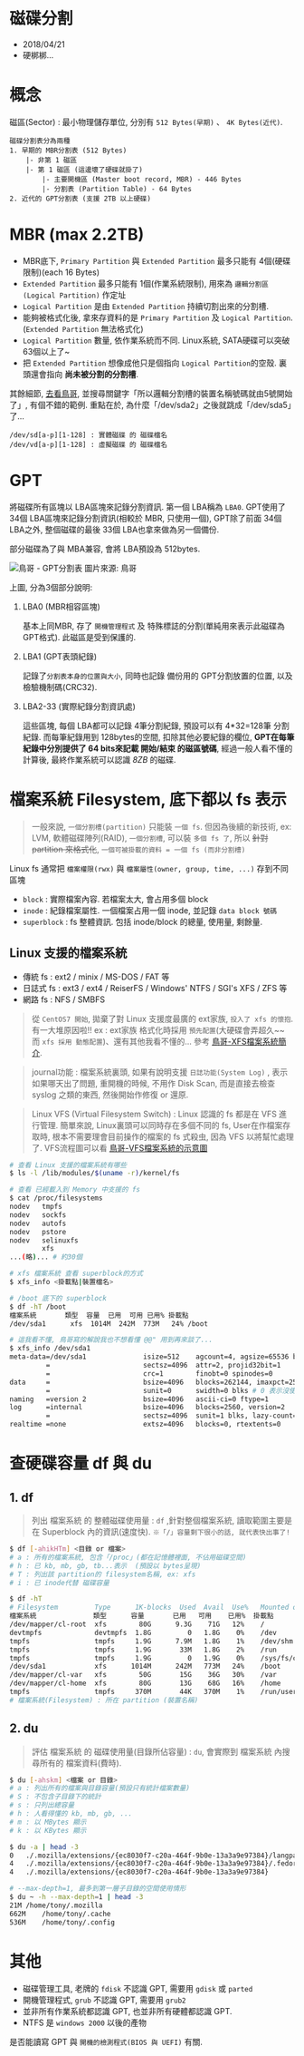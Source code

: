 # 磁碟分割
- 2018/04/21
- 硬梆梆...


# 概念

磁區(Sector) : 最小物理儲存單位, 分別有 `512 Bytes(早期)` 、 `4K Bytes(近代)`.


    磁碟分割表分為兩種
    1. 早期的 MBR分割表 (512 Bytes)    
        |- 非第 1 磁區
        |- 第 1 磁區 (這邊壞了硬碟就掛了)
            |- 主要開機區 (Master boot record, MBR) - 446 Bytes
            |- 分割表 (Partition Table) - 64 Bytes
    2. 近代的 GPT分割表 (支援 2TB 以上硬碟)




# MBR (max 2.2TB)
- MBR底下, `Primary Partition` 與 `Extended Partition` 最多只能有 4個(硬碟限制)(each 16 Bytes)
- `Extended Partition` 最多只能有 1個(作業系統限制), 用來為 `邏輯分割區(Logical Partition)` 作定址
- `Logical Partition` 是由 `Extended Partition` 持續切割出來的分割槽.
- 能夠被格式化後, 拿來存資料的是 `Primary Partition` 及 `Logical Partition`. (`Extended Partition` 無法格式化)
- `Logical Partition` 數量, 依作業系統而不同. Linux系統, SATA硬碟可以突破 63個以上了~
- 把 `Extended Partition` 想像成他只是個指向 `Logical Partition`的空殼. 裏頭還會指向 **尚未被分割的分割槽**.

其餘細節, [去看鳥哥](http://linux.vbird.org/linux_basic/0130designlinux.php#partition_table), 並搜尋關鍵字「所以邏輯分割槽的裝置名稱號碼就由5號開始了」, 有個不錯的範例. 重點在於, 為什麼「/dev/sda2」之後就跳成「/dev/sda5」了...


    /dev/sd[a-p][1-128] : 實體磁碟 的 磁碟檔名
    /dev/vd[a-p][1-128] : 虛擬磁碟 的 磁碟檔名




# GPT
將磁碟所有區塊以 LBA區塊來記錄分割資訊. 第一個 LBA稱為 `LBA0`. GPT使用了 34個 LBA區塊來記錄分割資訊(相較於 MBR, 只使用一個), GPT除了前面 34個 LBA之外, 整個磁碟的最後 33個 LBA也拿來做為另一個備份. 

部分磁碟為了與 MBA兼容, 會將 LBA預設為 512bytes.

![鳥哥 - GPT分割表](http://linux.vbird.org/linux_basic/0130designlinux/gpt_partition_1.jpg)
圖片來源: 鳥哥

上圖, 分為3個部分說明:

1. LBA0 (MBR相容區塊)

    基本上同MBR, 存了 `開機管理程式` 及 特殊標誌的分割(單純用來表示此磁碟為 GPT格式).
    此磁區是受到保護的.

2. LBA1 (GPT表頭紀錄)
    
    記錄了`分割表本身的位置與大小`, 同時也記錄 備份用的 GPT分割放置的位置, 以及 檢驗機制碼(CRC32).

3. LBA2-33 (實際紀錄分割資訊處)

    這些區塊, 每個 LBA都可以記錄 4筆分割紀錄, 預設可以有 4*32=128筆 分割紀錄. 而每筆紀錄用到 128bytes的空間, 扣除其他必要紀錄的欄位, **GPT在每筆紀錄中分別提供了 64 bits來記載 開始/結束 的磁區號碼**, 經過一般人看不懂的計算後, 最終作業系統可以認識 *8ZB* 的磁碟.



# 檔案系統 Filesystem, 底下都以 fs 表示

> 一般來說, `一個分割槽(partition)` 只能裝 `一個 fs`. 但因為後續的新技術, ex: LVM, 軟體磁碟陣列(RAID), `一個分割槽`, 可以裝 `多個 fs 了`, 所以 ~~針對 partition 來格式化~~, `一個可被掛載的資料 = 一個 fs (而非分割槽)`

Linux fs 通常把 `檔案權限(rwx)` 與 `檔案屬性(owner, group, time, ...)` 存到不同區塊

- `block` : 實際檔案內容. 若檔案太大, 會占用多個 block
- `inode` : 紀錄檔案屬性. 一個檔案占用一個 inode, 並記錄 `data block 號碼`
- `superblock` : fs 整體資訊. 包括 inode/block 的總量, 使用量, 剩餘量.

## Linux 支援的檔案系統
- 傳統 fs : ext2 / minix / MS-DOS / FAT 等
- 日誌式 fs : ext3 / ext4 / ReiserFS / Windows' NTFS / SGI's XFS / ZFS 等
- 網路 fs : NFS / SMBFS

> 從 `CentOS7 開始`, 拋棄了對 Linux 支援度最廣的 ext家族, `投入了 xfs 的懷抱`. 有一大堆原因啦!!  ex : ext家族 格式化時採用 `預先配置`(大硬碟會弄超久~~ 而 `xfs 採用 動態配置`)、還有其他我看不懂的... 參考 [鳥哥-XFS檔案系統簡介](http://linux.vbird.org/linux_basic/0230filesystem.php#harddisk-xfs).

> journal功能 : 檔案系統裏頭, 如果有說明支援 `日誌功能(System Log)` , 表示如果哪天出了問題, 重開機的時候, 不用作 Disk Scan, 而是直接去檢查 syslog 之類的東西, 然後開始作修復 or 還原.

> Linux VFS (Virtual Filesystem Switch) : Linux 認識的 fs 都是在 VFS 進行管理. 簡單來說, Linux裏頭可以同時存在多個不同的 fs, User在作檔案存取時, 根本不需要理會目前操作的檔案的 fs 式殺虫, 因為 VFS 以將幫忙處理了. VFS流程圖可以看 [鳥哥-VFS檔案系統的示意圖](http://linux.vbird.org/linux_basic/0230filesystem.php#harddisk-other)

```sh
# 查看 Linux 支援的檔案系統有哪些
$ ls -l /lib/modules/$(uname -r)/kernel/fs

# 查看 已經載入到 Memory 中支援的 fs
$ cat /proc/filesystems
nodev   tmpfs
nodev   sockfs
nodev   autofs
nodev   pstore
nodev   selinuxfs
        xfs
...(略)... # 約30個

# xfs 檔案系統 查看 superblock的方式
$ xfs_info <掛載點|裝置檔名>

# /boot 底下的 superblock
$ df -hT /boot
檔案系統       類型  容量  已用  可用 已用% 掛載點
/dev/sda1      xfs  1014M  242M  773M   24% /boot

# 這我看不懂, 鳥哥寫的解說我也不想看懂 @@" 用到再來談了...
$ xfs_info /dev/sda1
meta-data=/dev/sda1              isize=512    agcount=4, agsize=65536 blks
         =                       sectsz=4096  attr=2, projid32bit=1
         =                       crc=1        finobt=0 spinodes=0
data     =                       bsize=4096   blocks=262144, imaxpct=25
         =                       sunit=0      swidth=0 blks # 0 表示沒使用 磁碟陣列
naming   =version 2              bsize=4096   ascii-ci=0 ftype=1
log      =internal               bsize=4096   blocks=2560, version=2
         =                       sectsz=4096  sunit=1 blks, lazy-count=1
realtime =none                   extsz=4096   blocks=0, rtextents=0
```



# 查硬碟容量 df 與 du

## 1. df
> 列出 檔案系統 的 整體磁碟使用量 : `df` ,針對整個檔案系統, 讀取範圍主要是在 Superblock 內的資訊(速度快). `※「/」容量剩下很小的話, 就代表快出事了!`

```sh
$ df [-ahikHTm] <目錄 or 檔案>
# a : 所有的檔案系統, 包含「/proc」(都在記憶體裡面, 不佔用磁碟空間)
# h : 已 kb, mb, gb, tb...表示  (預設以 bytes呈現)
# T : 列出該 partition的 filesystem名稱, ex: xfs
# i : 已 inode代替 磁碟容量

$ df -hT
# Filesystem         Type      1K-blocks  Used  Avail  Use%   Mounted on
檔案系統              類型      容量       已用   可用    已用%  掛載點
/dev/mapper/cl-root  xfs        80G      9.3G    71G   12%    /
devtmpfs             devtmpfs  1.8G         0   1.8G    0%    /dev
tmpfs                tmpfs     1.9G      7.9M   1.8G    1%    /dev/shm # 記憶體模擬(快); 通常是 總記憶體/2
tmpfs                tmpfs     1.9G       33M   1.8G    2%    /run
tmpfs                tmpfs     1.9G         0   1.9G    0%    /sys/fs/cgroup
/dev/sda1            xfs      1014M      242M   773M   24%    /boot
/dev/mapper/cl-var   xfs        50G       15G    36G   30%    /var
/dev/mapper/cl-home  xfs        80G       13G    68G   16%    /home
tmpfs                tmpfs     370M       44K   370M    1%    /run/user/1000
# 檔案系統(Filesystem) : 所在 partition (裝置名稱)
```

## 2. du

> 評估 檔案系統 的 磁碟使用量(目錄所佔容量) : `du`, 會實際到 檔案系統 內搜尋所有的 檔案資料(費時).

```sh
$ du [-ahskm] <檔案 or 目錄>
# a : 列出所有的檔案與目錄容量(預設只有統計檔案數量)
# S : 不包含子目錄下的統計
# s : 只列出總容量
# h : 人看得懂的 kb, mb, gb, ...
# m : 以 MBytes 顯示
# k : 以 KBytes 顯示

$ du -a | head -3
0	./.mozilla/extensions/{ec8030f7-c20a-464f-9b0e-13a3a9e97384}/langpack-zh-TW@firefox.mozilla.org.xpi
4	./.mozilla/extensions/{ec8030f7-c20a-464f-9b0e-13a3a9e97384}/.fedora-langpack-install
4	./.mozilla/extensions/{ec8030f7-c20a-464f-9b0e-13a3a9e97384}

# --max-depth=1, 最多到第一層子目錄的空間使用情形
$ du ~ -h --max-depth=1 | head -3
21M	/home/tony/.mozilla
662M	/home/tony/.cache
536M	/home/tony/.config
```



# 其他

- 磁碟管理工具, 老牌的 `fdisk` 不認識 GPT, 需要用 `gdisk` 或 `parted`
- 開機管理程式, `grub` 不認識 GPT, 需要用 `grub2`
- 並非所有作業系統都認識 GPT, 也並非所有硬體都認識 GPT.
- NTFS 是 `windows 2000` 以後的產物

是否能讀寫 GPT 與 `開機的檢測程式(BIOS 與 UEFI)` 有關.
